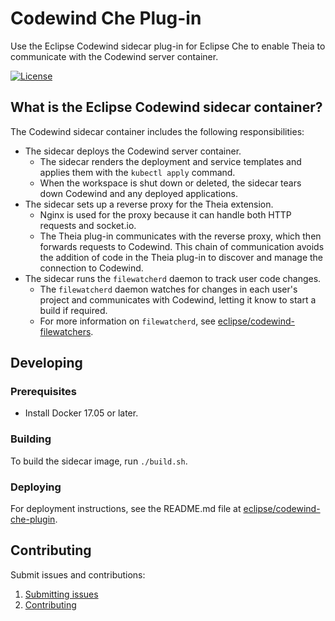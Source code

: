 # Codewind Che Plug-in
Use the Eclipse Codewind sidecar plug-in for Eclipse Che to enable Theia to communicate with the Codewind server container.

[![License](https://img.shields.io/badge/License-EPL%202.0-red.svg?label=license&logo=eclipse)](https://www.eclipse.org/legal/epl-2.0/)

## What is the Eclipse Codewind sidecar container?
The Codewind sidecar container includes the following responsibilities:
- The sidecar deploys the Codewind server container.
    - The sidecar renders the deployment and service templates and applies them with the `kubectl apply` command.
    - When the workspace is shut down or deleted, the sidecar tears down Codewind and any deployed applications.
- The sidecar sets up a reverse proxy for the Theia extension.
    - Nginx is used for the proxy because it can handle both HTTP requests and socket.io.
    - The Theia plug-in communicates with the reverse proxy, which then forwards requests to Codewind. This chain of communication avoids the addition of code in the Theia plug-in to discover and manage the connection to Codewind.
- The sidecar runs the `filewatcherd` daemon to track user code changes.
    - The `filewatcherd` daemon watches for changes in each user's project and communicates with Codewind, letting it know to start a build if required.
    - For more information on `filewatcherd`, see [eclipse/codewind-filewatchers](https://github.com/eclipse/codewind-filewatchers).


## Developing

### Prerequisites

- Install Docker 17.05 or later.

### Building

To build the sidecar image, run `./build.sh`.

### Deploying

For deployment instructions, see the README.md file at [eclipse/codewind-che-plugin](https://github.com/eclipse/codewind-che-plugin/tree/master/scripts).

## Contributing
Submit issues and contributions:
1. [Submitting issues](https://github.com/eclipse/codewind-che-plugin/issues)
2. [Contributing](CONTRIBUTING.md)